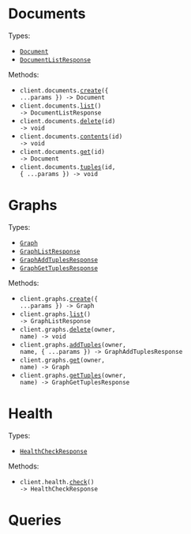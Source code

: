 # Documents

Types:

- <code><a href="./src/resources/documents.ts">Document</a></code>
- <code><a href="./src/resources/documents.ts">DocumentListResponse</a></code>

Methods:

- <code title="post /documents">client.documents.<a href="./src/resources/documents.ts">create</a>({ ...params }) -> Document</code>
- <code title="get /documents">client.documents.<a href="./src/resources/documents.ts">list</a>() -> DocumentListResponse</code>
- <code title="delete /documents/{id}">client.documents.<a href="./src/resources/documents.ts">delete</a>(id) -> void</code>
- <code title="get /documents/{id}/contents">client.documents.<a href="./src/resources/documents.ts">contents</a>(id) -> void</code>
- <code title="get /documents/{id}">client.documents.<a href="./src/resources/documents.ts">get</a>(id) -> Document</code>
- <code title="get /documents/{id}/tuples">client.documents.<a href="./src/resources/documents.ts">tuples</a>(id, { ...params }) -> void</code>

# Graphs

Types:

- <code><a href="./src/resources/graphs.ts">Graph</a></code>
- <code><a href="./src/resources/graphs.ts">GraphListResponse</a></code>
- <code><a href="./src/resources/graphs.ts">GraphAddTuplesResponse</a></code>
- <code><a href="./src/resources/graphs.ts">GraphGetTuplesResponse</a></code>

Methods:

- <code title="post /graphs">client.graphs.<a href="./src/resources/graphs.ts">create</a>({ ...params }) -> Graph</code>
- <code title="get /graphs">client.graphs.<a href="./src/resources/graphs.ts">list</a>() -> GraphListResponse</code>
- <code title="delete /graphs/{owner}/{name}">client.graphs.<a href="./src/resources/graphs.ts">delete</a>(owner, name) -> void</code>
- <code title="post /graphs/{owner}/{name}/tuples">client.graphs.<a href="./src/resources/graphs.ts">addTuples</a>(owner, name, { ...params }) -> GraphAddTuplesResponse</code>
- <code title="get /graphs/{owner}/{name}">client.graphs.<a href="./src/resources/graphs.ts">get</a>(owner, name) -> Graph</code>
- <code title="get /graphs/{owner}/{name}/tuples">client.graphs.<a href="./src/resources/graphs.ts">getTuples</a>(owner, name) -> GraphGetTuplesResponse</code>

# Health

Types:

- <code><a href="./src/resources/health.ts">HealthCheckResponse</a></code>

Methods:

- <code title="get /health">client.health.<a href="./src/resources/health.ts">check</a>() -> HealthCheckResponse</code>

# Queries
